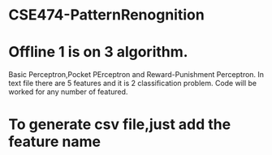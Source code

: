 # CSE474-PatternRenognition
# Offline 1 is on 3 algorithm. 
<pr>   Basic Perceptron,Pocket PErceptron and Reward-Punishment Perceptron.</pr> In text file there are 5 features and it is 2 classification problem. Code will be worked for any number of featured.
# To generate csv file,just add the feature name 
